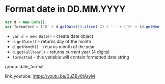 # Format date in DD.MM.YYYY

```javascript
var d = new Date();
var formatted = ('0' + d.getDate()).slice(-2) + '.' + ('0' + (d.getMonth()+1)).slice(-2) + '.' + d.getFullYear();
```

- `var d = new Date()` - create date object
- `d.getDate()` - returns day of the month
- `d.getMonth()` - returns month of the year
- `d.getFullYear()` - returns current year (4 digits)
- `formatted` - this variable will contain formatted date string

group: date_format


link_youtube: https://youtu.be/0uZBv0tAryM
